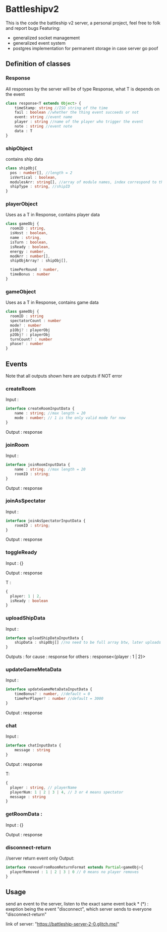 # Battleshipv2
This is the code the battleship v2 server, a personal project, feel free to folk and report bugs
Featuring:

+ generalized socket management
+ generalized event system
+ postgres implementation for permanent storage in case server go poof

## Definition of classes

### Response<T>
All responses by the server will be of type Response<T>, what T is depends on the event

```ts
class response<T extends Object> {
    timeStamp: string //ISO string of the time
    fail : boolean //whether the thing event succeeds or not
    event: string //event name
    player : string //name of the player who trigger the event
    note : string //event note
    data : T
}
```
### shipObject
contains ship data

```ts
class shipObj{
  pos : number[], //length = 2
  isVertical : boolean,
  modulesArr: string[], //array of module names, index correspond to the indexes of that module on the ship unraveled
  shipType : string, //shipID
}
```

### playerObject 
Uses as a T in Response, contains player data

```ts
class gameObj {
  roomID : string,
  isHost : boolean,
  name : string,
  isTurn : boolean,
  isReady : boolean,
  energy : number,
  modArr : number[],
  shipObjArray? : shipObj[],

  timePerRound : number,
  timeBonus : number
}
```


### gameObject 
Uses as a T in Response, contains game data

```ts
class gameObj {
  roomID : string
  spectatorCount : number
  mode? : number
  p1Obj? : playerObj
  p2Obj? : playerObj
  turnCount? : number
  phase? : number
}
```

## Events

Note that all outputs shown here are outputs if NOT error

### createRoom

Input :

```ts
interface createRoomInputData {
    name : string; //max length = 20
    mode : number; // 1 is the only valid mode for now
} 
```

Output :
response<gameObj>

### joinRoom

Input :

```ts
interface joinRoomInputData {
    name : string; //max length = 20
    roomID : string;
} 
```

Output :
response<gameObj>

### joinAsSpectator

Input :

```ts
interface joinAsSpectatorInputData {
    roomID : string;
} 
```

Output :
response<gameObj>

### toggleReady

Input : {}

Output :
response<T>

T : 
```ts
{
  player: 1 | 2, 
  isReady : boolean
}
```

### uploadShipData

Input : 

```ts
interface uploadShipDataInputData {
    shipData : shipObj[] //no need to be full array btw, later uploads overwrites the previous
}
```

Outputs : 
for cause : response<gameObj>
for others : response<{player : 1 | 2}>

### updateGameMetaData 

Input : 

```ts
interface updateGameMetaDataInputData {
    timeBonus? : number, //default = 0
    timePerPlayer? : number //default = 3000
} 
```
Output : 
response<gameObj>

### chat

Input : 

```ts
interface chatInputData {
    message : string
} 
```

Output : 
response<T>

T:

```ts
{
  player : string, // playerName
  playerNum: 1 | 2 | 3 | 4, // 3 or 4 means spectator
  message : string 
}
```

### getRoomData : 

Input : {}

Output : 
response<gameObj>

### disconnect-return

//server return event only
Output:
```ts
interface removeFromRoomReturnFormat extends Partial<gameObj>{
  playerRemoved : 1 | 2 | 3 | 0 // 0 means no player removes
}
```


## Usage

send an event to the server, listen to the exact same event back *
(*) : exeption being the event "disconnect", which server sends to everyone "disconnect-return"

link of server: "https://battleship-server-2-0.glitch.me/"
